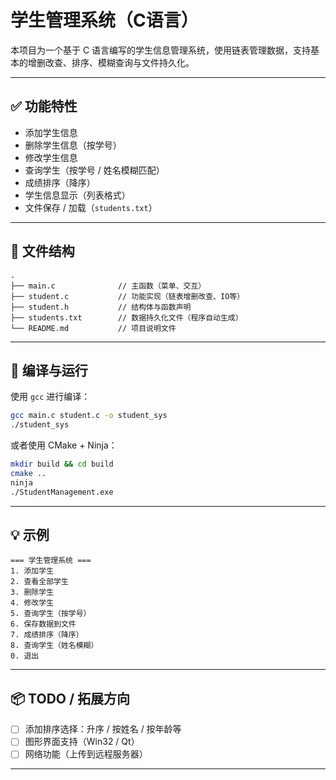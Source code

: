 # 学生管理系统（C语言）

本项目为一个基于 C 语言编写的学生信息管理系统，使用链表管理数据，支持基本的增删改查、排序、模糊查询与文件持久化。

---

## ✅ 功能特性

- 添加学生信息
- 删除学生信息（按学号）
- 修改学生信息
- 查询学生（按学号 / 姓名模糊匹配）
- 成绩排序（降序）
- 学生信息显示（列表格式）
- 文件保存 / 加载（`students.txt`）

---

## 📁 文件结构

```
.
├── main.c              // 主函数（菜单、交互）
├── student.c           // 功能实现（链表增删改查、IO等）
├── student.h           // 结构体与函数声明
├── students.txt        // 数据持久化文件（程序自动生成）
└── README.md           // 项目说明文件
```

---

## 🚀 编译与运行

使用 `gcc` 进行编译：

```bash
gcc main.c student.c -o student_sys
./student_sys
```

或者使用 CMake + Ninja：

```bash
mkdir build && cd build
cmake ..
ninja
./StudentManagement.exe
```

---

## 💡 示例

```
=== 学生管理系统 ===
1. 添加学生
2. 查看全部学生
3. 删除学生
4. 修改学生
5. 查询学生（按学号）
6. 保存数据到文件
7. 成绩排序（降序）
8. 查询学生（姓名模糊）
0. 退出
```

---

## 📦 TODO / 拓展方向

- [ ] 添加排序选择：升序 / 按姓名 / 按年龄等
- [ ] 图形界面支持（Win32 / Qt）
- [ ] 网络功能（上传到远程服务器）

---
